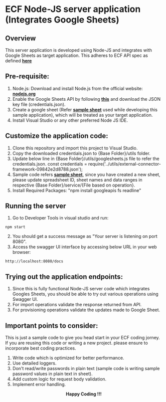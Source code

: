 # ECF Node-JS server application (Integrates Google Sheets)

## Overview
This server application is developed using Node-JS and integrates with Google Sheets as target application. This adheres to ECF API spec as defined <b>[here](https://github.com/saviynt/ExternalConnectorFramework-APISpec/edit/main/spec/OpenAPISpec.yaml)</b>

## Pre-requisite:
1. Node.js: Download and install Node.js from the official website: <b>[nodejs.org](https://nodejs.org/en/download)</b>
2. Enable the Google Sheets API by following <b>[this](https://developers.google.com/sheets/api/quickstart/go)</b> and download the JSON key file (credentials.json).
3. Create a google sheet (Refer <b>[sample sheet](https://docs.google.com/spreadsheets/d/1tZyExhNelfLaI68oBI3DwWly2p1xfY7VJ1k_CaOzoP0/edit#gid=90651461)</b> used while developing this sample application), which will be treated as your target application.
4. Install Visual Studio or any other preferred Node JS IDE.

## Customize the application code:
1. Clone this repository and import this project to Visual Studio.
2. Copy the downloaded credentials.json to {Base Folder}/utils folder.
3. Update below line in {Base Folder}/utils/googlesheets.js file to refer the credentials.json.
const credentials = require('../utils/external-connector-framework-09842e2d8788.json');
4. Sample code refers <b>[sample sheet](https://docs.google.com/spreadsheets/d/1tZyExhNelfLaI68oBI3DwWly2p1xfY7VJ1k_CaOzoP0/edit#gid=90651461)</b>, since you have created a new sheet, please update spreadsheet ID, sheet names and data ranges in respective {Base Folder}/service/{File based on operation}.
5. Install Required Packages: "npm install googleapis fs readline"

## Running the server
1. Go to Developer Tools in visual studio and run:
```
npm start
```
2. You should get a success message as "Your server is listening on port 8080".
3. Access the swagger UI interface by accessing below URL in your web browser:
```
http://localhost:8080/docs
```
## Trying out the application endpoints:
1. Since this is fully functional Node-JS server code which integrates Googles Sheets, you should be able to try out various operations using Swagger UI.
2. For import operations validate the response returned from API.
3. For provisioning operations validate the updates made to Google Sheet.
   
## Important points to consider:
This is just a sample code to give you head start in your ECF coding jorney. If you are reusing this code or writing a new project. please ensure to incorporate best coding practices.
1. Write code which is optimized for better performance.
2. Use detailed loggers.
3. Don't read/write passwords in plain text (sample code is writing sample password values in plain text in sheet).
4. Add custom logic for request body validation.
5. Implement error handling.
<p align="center">
<b>Happy Coding !!!</b>
</p>

